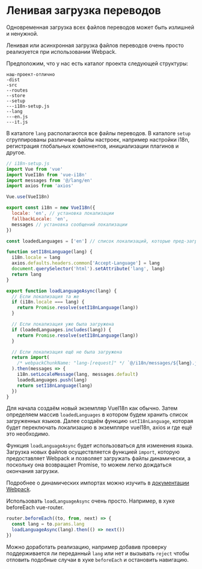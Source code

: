 # Ленивая загрузка переводов

Одновременная загрузка всех файлов переводов может быть излишней и ненужной.

Ленивая или асинхронная загрузка файлов переводов очень просто реализуется при использовании Webpack.

Предположим, что у нас есть каталог проекта следующей структуры:

```
наш-проект-отлично
-dist
-src
--routes
--store
--setup
---i18n-setup.js
--lang
---en.js
---it.js
```

В каталоге `lang` располагаются все файлы переводов. В каталоге `setup` сгруппированы различные файлы настроек, например настройки i18n, регистрация глобальных компонентов, инициализации плагинов и другое.

```js
// i18n-setup.js
import Vue from 'vue'
import VueI18n from 'vue-i18n'
import messages from '@/lang/en'
import axios from 'axios'

Vue.use(VueI18n)

export const i18n = new VueI18n({
  locale: 'en', // установка локализации
  fallbackLocale: 'en',
  messages // установка сообщений локализации
})

const loadedLanguages = ['en'] // список локализаций, которые пред-загружены

function setI18nLanguage(lang) {
  i18n.locale = lang
  axios.defaults.headers.common['Accept-Language'] = lang
  document.querySelector('html').setAttribute('lang', lang)
  return lang
}

export function loadLanguageAsync(lang) {
  // Если локализация та же
  if (i18n.locale === lang) {
    return Promise.resolve(setI18nLanguage(lang))
  }

  // Если локализация уже была загружена
  if (loadedLanguages.includes(lang)) {
    return Promise.resolve(setI18nLanguage(lang))
  }

  // Если локализация ещё не была загружена
  return import(
    /* webpackChunkName: "lang-[request]" */ `@/i18n/messages/${lang}.js`
  ).then(messages => {
    i18n.setLocaleMessage(lang, messages.default)
    loadedLanguages.push(lang)
    return setI18nLanguage(lang)
  })
}
```

Для начала создаём новый экземпляр VueI18n как обычно. Затем определяем массив `loadedLanguages` в котором будем хранить список загруженных языков. Далее создаём функцию `setI18nLanguage`, которая будет переключать локализацию в экземпляре vueI18n, axios и где ещё это необходимо.

Функция `loadLanguageAsync` будет использоваться для изменения языка. Загрузка новых файлов осуществляется функцией `import`, которую предоставляет Webpack и позволяет загружать файлы динамически, а поскольку она возвращает Promise, то можем легко дождаться окончания загрузки.

Подробнее о динамических импортах можно изучить в [документации Webpack](https://webpack.js.org/guides/code-splitting/#dynamic-imports).

Использовать `loadLanguageAsync` очень просто. Например, в хуке beforeEach vue-router.

```js
router.beforeEach((to, from, next) => {
  const lang = to.params.lang
  loadLanguageAsync(lang).then(() => next())
})
```

Можно доработать реализацию, например добавив проверку поддерживается ли переданный `lang` или нет и вызывать `reject` чтобы отловить подобные случаи в хуке `beforeEach` и остановить навигацию.
